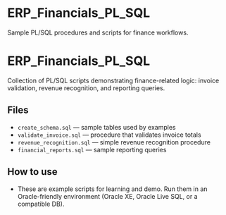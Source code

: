 # ERP_Financials_PL_SQL
Sample PL/SQL procedures and scripts for finance workflows.

# ERP_Financials_PL_SQL

Collection of PL/SQL scripts demonstrating finance-related logic: invoice validation, revenue recognition, and reporting queries.

## Files
- `create_schema.sql` — sample tables used by examples
- `validate_invoice.sql` — procedure that validates invoice totals
- `revenue_recognition.sql` — simple revenue recognition procedure
- `financial_reports.sql` — sample reporting queries

## How to use
- These are example scripts for learning and demo. Run them in an Oracle-friendly environment (Oracle XE, Oracle Live SQL, or a compatible DB).
